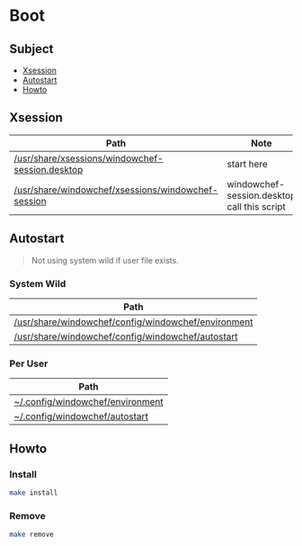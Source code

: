 
# Boot

## Subject

* [Xsession](#xsession)
* [Autostart](#autostart)
* [Howto](#howto)


## Xsession

| Path | Note |
| --- | --- |
| [/usr/share/xsessions/windowchef-session.desktop](xsessions/windowchef-session.desktop) | start here |
| [/usr/share/windowchef/xsessions/windowchef-session](xsessions/windowchef-session) | windowchef-session.desktop call this script |


## Autostart

> Not using system wild if user file exists.

### System Wild

| Path |
| --- |
| [/usr/share/windowchef/config/windowchef/environment](config/windowchef/environment) |
| [/usr/share/windowchef/config/windowchef/autostart](config/windowchef/autostart) |


### Per User

| Path |
| --- |
| [~/.config/windowchef/environment](../asset/config/environment) |
| [~/.config/windowchef/autostart](../asset/config/autostart) |


## Howto

### Install

``` sh
make install
```

### Remove

``` sh
make remove
```
